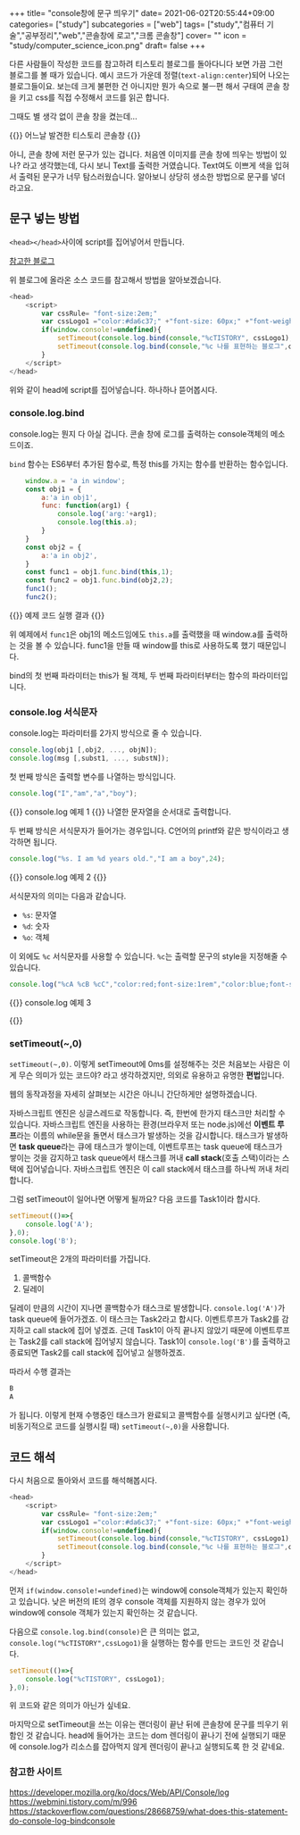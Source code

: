 +++
title= "console창에 문구 띄우기"
date= 2021-06-02T20:55:44+09:00
categories= ["study"]
subcategories = ["web"]
tags= ["study","컴퓨터 기술","공부정리","web","콘솔창에 로고","크롬 콘솔창"]
cover= ""
icon = "study/computer_science_icon.png"
draft= false
+++

다른 사람들이 작성한 코드를 참고하려 티스토리 블로그를 돌아다니다 보면 가끔 그런 블로그를 볼 때가 있습니다. 예시 코드가 가운데 정렬(`text-align:center`)되어 나오는 블로그들이요. 보는데 크게 불편한 건 아니지만 뭔가 속으로 불ㅡ편 해서 구태여 콘솔 창을 키고 css를 직접 수정해서 코드를 읽곤 합니다.

그때도 별 생각 없이 콘솔 창을 켰는데...

{{<figure-img src="images/티스토리 콘솔창 문구.png" alt="티스토리 콘솔창">}}
어느날 발견한 티스토리 콘솔창
{{</figure-img>}}

아니, 콘솔 창에 저런 문구가 있는 겁니다. 처음엔 이미지를 콘솔 창에 띄우는 방법이 있나? 라고 생각했는데, 다시 보니 Text를 출력한 거였습니다. Text여도 이쁘게 색을 입혀서 출력된 문구가 너무 탐스러웠습니다. 알아보니 상당히 생소한 방법으로 문구를 넣더라고요.

## 문구 넣는 방법
`<head></head>`사이에 script를 집어넣어서 만듭니다.

[참고한 블로그](https://webmini.tistory.com/m/996)

위 블로그에 올라온 소스 코드를 참고해서 방법을 알아보겠습니다.

```js
<head>
    <script>
        var cssRule= "font-size:2em;"
        var cssLogo1 ="color:#da6c37;" +"font-size: 60px;" +"font-weight: bold;" +"letter-space:-1px;" +"font-family:Tahoma,Arial,sans-serif";
        if(window.console!=undefined){
            setTimeout(console.log.bind(console,"%cTISTORY", cssLogo1),0);
            setTimeout(console.log.bind(console,"%c 나를 표현하는 블로그",cssRule),0);
        }
    </script>
</head>
```
위와 같이 head에 script를 집어넣습니다. 하나하나 뜯어봅시다.

### console.log.bind

console.log는 뭔지 다 아실 겁니다. 콘솔 창에 로그를 출력하는 console객체의 메소드이죠.

`bind` 함수는 ES6부터 추가된 함수로, 특정 this를 가지는 함수를 반환하는 함수입니다.

```js
    window.a = 'a in window';
    const obj1 = {
        a:'a in obj1',
        func: function(arg1) {
            console.log('arg:'+arg1);
            console.log(this.a);
        }
    }
    const obj2 = {
        a:'a in obj2',
    }
    const func1 = obj1.func.bind(this,1);
    const func2 = obj1.func.bind(obj2,2);
    func1();
    func2();
```

{{<figure-img src="images/bind 예제코드.png" alt="bind 예제코드">}}
예제 코드 실행 결과
{{</figure-img>}}

위 예제에서 `func1`은 obj1의 메소드임에도 `this.a`를 출력했을 때 window.a를 출력하는 것을 볼 수 있습니다. func1을 만들 때 window를 this로 사용하도록 했기 때문입니다.

bind의 첫 번째 파라미터는 this가 될 객체, 두 번째 파라미터부터는 함수의 파라미터입니다. 

### console.log 서식문자
console.log는 파라미터를 2가지 방식으로 줄 수 있습니다.

```js
console.log(obj1 [,obj2, ..., objN]);
console.log(msg [,subst1, ..., substN]);
```

첫 번째 방식은 출력할 변수를 나열하는 방식입니다. 
```js
console.log("I","am","a","boy");
```
{{<figure-img src="images/console.log 예제1.png" alt="console.log 예제코드">}}
console.log 예제 1
{{</figure-img>}}
나열한 문자열을 순서대로 출력합니다.

두 번째 방식은 서식문자가 들어가는 경우입니다. C언어의 printf와 같은 방식이라고 생각하면 됩니다.
```js
console.log("%s. I am %d years old.","I am a boy",24);
```
{{<figure-img src="images/console.log 예제2.png" alt="console.log 예제코드2">}}
console.log 예제 2
{{</figure-img>}}

서식문자의 의미는 다음과 같습니다.
- `%s`: 문자열
- `%d`: 숫자
- `%o`: 객체

이 외에도 `%c` 서식문자를 사용할 수 있습니다. `%c`는 출력할 문구의 style을 지정해줄 수 있습니다. 

```js
console.log("%cA %cB %cC","color:red;font-size:1rem","color:blue;font-size:1.5rem","color:green;font-size:2rem");
```
{{<figure-img src="images/console.log 예제3.png" alt="console.log 예제코드3">}}
console.log 예제 3

{{</figure-img>}}

### setTimeout(~,0)
`setTimeout(~,0)`. 이렇게 setTimeout에 0ms를 설정해주는 것은 처음보는 사람은 이게 무슨 의미가 있는 코드야? 라고 생각하겠지만, 의외로 유용하고 유명한 **편법**입니다. 

웹의 동작과정을 자세히 살펴보는 시간은 아니니 간단하게만 설명하겠습니다.

자바스크립트 엔진은 싱글스레드로 작동합니다. 즉, 한번에 한가지 태스크만 처리할 수 있습니다. 자바스크립트 엔진을 사용하는 환경(브라우저 또는 node.js)에선 **이벤트 루프**라는 이름의 while문을 돌면서 태스크가 발생하는 것을 감시합니다. 태스크가 발생하면 **task queue**라는 큐에 태스크가 쌓이는데, 이벤트루프는 task queue에 태스크가 쌓이는 것을 감지하고 task queue에서 태스크를 꺼내 **call stack**(호출 스택)이라는 스택에 집어넣습니다. 자바스크립트 엔진은 이 call stack에서 태스크를 하나씩 꺼내 처리합니다.

그럼 setTimeout이 일어나면 어떻게 될까요? 다음 코드를 Task1이라 합시다.
```js
setTimeout(()=>{
    console.log('A');
},0);
console.log('B');
```
setTimeout은 2개의 파라미터를 가집니다. 

1) 콜백함수  
2) 딜레이   

딜레이 만큼의 시간이 지나면 콜백함수가 태스크로 발생합니다. `console.log('A')`가 task queue에 들어가겠죠. 이 태스크는 Task2라고 합시다. 이벤트루프가 Task2를 감지하고 call stack에 집어 넣겠죠. 근데 Task1이 아직 끝나지 않았기 때문에 이벤트루프는 Task2를 call stack에 집어넣지 않습니다. Task1이 `console.log('B')`를 출력하고 종료되면 Task2를 call stack에 집어넣고 실행하겠죠. 

따라서 수행 결과는 
```bash
B
A
```
가 됩니다. 이렇게 현재 수행중인 태스크가 완료되고 콜백함수를 실행시키고 싶다면 (즉, 비동기적으로 코드를 실행시킬 때) `setTimeout(~,0)`을 사용합니다.

## 코드 해석

다시 처음으로 돌아와서 코드를 해석해봅시다.
```js
<head>
    <script>
        var cssRule= "font-size:2em;"
        var cssLogo1 ="color:#da6c37;" +"font-size: 60px;" +"font-weight: bold;" +"letter-space:-1px;" +"font-family:Tahoma,Arial,sans-serif";
        if(window.console!=undefined){
            setTimeout(console.log.bind(console,"%cTISTORY", cssLogo1),0);
            setTimeout(console.log.bind(console,"%c 나를 표현하는 블로그",cssRule),0);
        }
    </script>
</head>
```
먼저 `if(window.console!=undefined)`는 window에 console객체가 있는지 확인하고 있습니다. 낮은 버전의 IE의 경우 console 객체를 지원하지 않는 경우가 있어 window에 console 객체가 있는지 확인하는 것 같습니다.

다음으로 `console.log.bind(console)`은 큰 의미는 없고, `console.log("%cTISTORY",cssLogo1)`을 실행하는 함수를 만드는 코드인 것 같습니다.

```js
setTimeout(()=>{
    console.log("%cTISTORY", cssLogo1);
},0);
```
위 코드와 같은 의미가 아닌가 싶네요.

마지막으로 setTimeout을 쓰는 이유는 랜더링이 끝난 뒤에 콘솔창에 문구를 띄우기 위함인 것 같습니다. head에 들어가는 코드는 dom 렌더링이 끝나기 전에 실행되기 때문에 console.log가 리소스를 잡아먹지 않게 렌더링이 끝나고 실행되도록 한 것 같네요.

### 참고한 사이트
https://developer.mozilla.org/ko/docs/Web/API/Console/log  
https://webmini.tistory.com/m/996  
https://stackoverflow.com/questions/28668759/what-does-this-statement-do-console-log-bindconsole